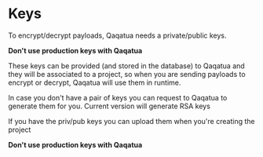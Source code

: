 # Keys

To encrypt/decrypt payloads, Qaqatua needs a private/public keys.

**Don't use production keys with Qaqatua**

These keys can be provided (and stored in the database) to Qaqatua and they will be associated to a project,
so when you are sending payloads to encrypt or decrypt, Qaqatua will use them in runtime.

In case you don't have a pair of keys you can request to Qaqatua to generate them for you. Current version will
generate RSA keys

If you have the priv/pub keys you can upload them when you're creating the project  

**Don't use production keys with Qaqatua**
